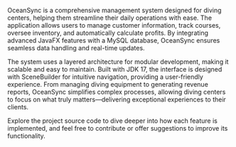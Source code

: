 
OceanSync is a comprehensive management system designed for diving centers, helping them streamline their daily operations with ease. The application allows users to manage customer information, track courses, oversee inventory, and automatically calculate profits. By integrating advanced JavaFX features with a MySQL database, OceanSync ensures seamless data handling and real-time updates.

The system uses a layered architecture for modular development, making it scalable and easy to maintain. Built with JDK 17, the interface is designed with SceneBuilder for intuitive navigation, providing a user-friendly experience. From managing diving equipment to generating revenue reports, OceanSync simplifies complex processes, allowing diving centers to focus on what truly matters—delivering exceptional experiences to their clients.

Explore the project source code to dive deeper into how each feature is implemented, and feel free to contribute or offer suggestions to improve its functionality.
